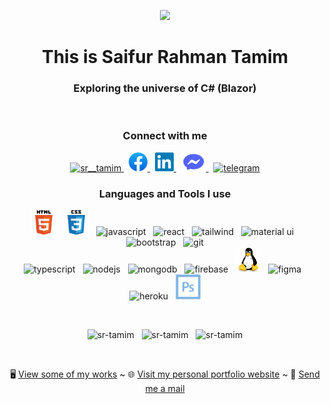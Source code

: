<p align="center">
  <img src="https://github.com/sr-tamim/sr-tamim/blob/main/files/github-readme-cover.gif?raw=true"/>
</p>

<h1 align="center">This is Saifur Rahman Tamim</h1>
<h3 align="center">Exploring the universe of C# (Blazor)</h3>
<br/>
<h3 align="center">Connect with me</h3>
<p align="center">
    <a href="https://twitter.com/sr__tamim" target="_blank" title="Visit my twitter profile">
        <img
            src="https://raw.githubusercontent.com/sr-tamim/sr-tamim/main/files/twitter.svg"
            alt="sr__tamim" height="30" width="30" />
    </a>&nbsp;
    <a href="https://facebook.com/srtamim21" target="_blank" title="View my Facebook profile">
        <img
            src="https://raw.githubusercontent.com/sr-tamim/sr-tamim/main/files/facebook.png"
            alt="srtamim21" height="30" width="30" />
    </a>&nbsp;
    <a href="https://linkedin.com/in/srtamim" target="_blank" title="Connect with me in LinkedIn">
        <img
            src="https://raw.githubusercontent.com/sr-tamim/sr-tamim/main/files/linkedin.png"
            alt="srtamim" height="30" width="30" />
    </a>&nbsp;
    <a href="https://m.me/srtamim21" target="_blank" title="Contact me through messenger">
        <img
            src="https://raw.githubusercontent.com/sr-tamim/sr-tamim/main/files/messenger.svg"
            alt="messenger icon" height="30" width="40" />
    </a>&nbsp;
  <a href="http://t.me/sr_tamim" target="_blank" title="Message me on Telegram">
    <img src="https://raw.githubusercontent.com/sr-tamim/sr-tamim/main/files/telegram.svg" alt="telegram" height="30" width="30"/>
  </a>
</p>

<h3 align="center">Languages and Tools I use</h3>
<p align="center">
  <img title="HTML5" src="https://raw.githubusercontent.com/devicons/devicon/master/icons/html5/html5-original-wordmark.svg" alt="html5" width="40" height="40" />
  &nbsp;
  <img title="CSS3" src="https://raw.githubusercontent.com/devicons/devicon/master/icons/css3/css3-original-wordmark.svg" alt="css3" width="40" height="40" />
  &nbsp;
  <img title="JavaScript"
       src="https://raw.githubusercontent.com/sr-tamim/sr-tamim/main/files/javascript.svg" alt="javascript" width="40" height="40" />
  &nbsp;
  <img title="React.js" src="https://raw.githubusercontent.com/sr-tamim/sr-tamim/main/files/reactjs.svg" alt="react" width="40" height="40" />
  &nbsp;
  <img title="Tailwind CSS3" src="https://raw.githubusercontent.com/sr-tamim/sr-tamim/main/files/tailwind.svg" alt="tailwind" width="40" height="40" />
  &nbsp;
  <img title="Material UI" src="https://raw.githubusercontent.com/sr-tamim/sr-tamim/main/files/materialui.svg" alt="material ui" width="40" height="40" />
  &nbsp;
  <img title="Bootstrap"
       src="https://raw.githubusercontent.com/sr-tamim/sr-tamim/main/files/bootstrap.svg" alt="bootstrap" width="40" height="40" />
  &nbsp;
  <img title="GIT" src="https://www.vectorlogo.zone/logos/git-scm/git-scm-icon.svg" alt="git" width="40" height="40" />
  <br/>
  <img title="TypeScript" src="https://raw.githubusercontent.com/sr-tamim/sr-tamim/main/files/typescript.svg" alt="typescript" width="40" height="40" />
  &nbsp;
  <img title="NodeJS" src="https://raw.githubusercontent.com/sr-tamim/sr-tamim/main/files/nodejs.svg" alt="nodejs" width="40" height="40" />
  &nbsp;
  <img title="MongoDB" src="https://raw.githubusercontent.com/sr-tamim/sr-tamim/main/files/mongodb.svg" alt="mongodb" width="40" height="40" />
  &nbsp;
  <img title="Firebase" src="https://www.vectorlogo.zone/logos/firebase/firebase-icon.svg" alt="firebase" width="40" height="40" />
  &nbsp;
  <img title="Linux" src="https://raw.githubusercontent.com/devicons/devicon/master/icons/linux/linux-original.svg" alt="linux" width="40" height="40" />
  &nbsp;
  <img title="Figma" src="https://www.vectorlogo.zone/logos/figma/figma-icon.svg" alt="figma" width="40" height="40" />
  &nbsp;
  <img title="Heroku" src="https://www.vectorlogo.zone/logos/heroku/heroku-icon.svg" alt="heroku" width="40" height="40" />
  &nbsp;
  <img title="Photoshop" src="https://raw.githubusercontent.com/devicons/devicon/master/icons/photoshop/photoshop-line.svg" alt="photoshop" width="40" height="40" />
</p>
<br/>

<p align="center">
  <img height="100"
        src="https://github-readme-stats.vercel.app/api/top-langs?username=sr-tamim&show_icons=true&locale=en&layout=compact"
        alt="sr-tamim" />
  &nbsp;
  <img height="100"
        src="https://github-readme-stats.vercel.app/api?username=sr-tamim&show_icons=true&locale=en" alt="sr-tamim" />
  &nbsp;
  <img height="100" src="https://github-readme-streak-stats.herokuapp.com/?user=sr-tamim&theme=default"
        alt="sr-tamim" />
</p>
<br/>
<p align="center">
  🖥️ <a href="https://sr-tamim.vercel.app/projects" target="_blank">View some of my works</a>
~
  🌐 <a href="https://sr-tamim.vercel.app" target="_blank">Visit my personal portfolio website</a>
~
  📧 <a href="https://sr-tamim.vercel.app/contact" target="_blank">Send me a mail</a>
</p>
